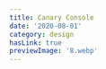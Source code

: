 ```yaml
---
title: Canary Console
date: '2020-08-01'
category: design
hasLink: true
previewImage: '8.webp'
---
```


